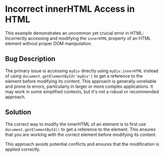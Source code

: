 # Incorrect innerHTML Access in HTML
This example demonstrates an uncommon yet crucial error in HTML: Incorrectly accessing and modifying the `innerHTML` property of an HTML element without proper DOM manipulation.

## Bug Description
The primary issue is accessing `myDiv` directly using `myDiv.innerHTML` instead of using `document.getElementById('myDiv')` to get a reference to the element before modifying its content.  This approach is generally unreliable and prone to errors, particularly in larger or more complex applications.  It may work in some simplified contexts, but it's not a robust or recommended approach.

## Solution
The correct way to modify the innerHTML of an element is to first use `document.getElementById()` to get a reference to the element.  This ensures that you are working with the correct element before modifying its content.

This approach avoids potential conflicts and ensures that the modification is applied correctly.